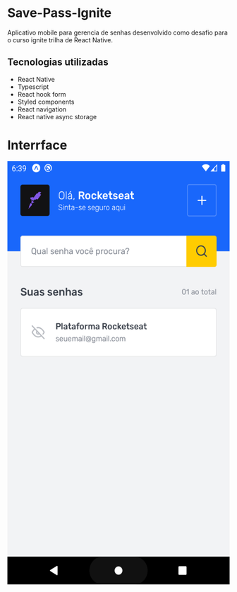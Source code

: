 # Save-Pass-Ignite
Aplicativo mobile para gerencia de senhas desenvolvido como desafio para o curso ignite trilha de React Native.

## Tecnologias utilizadas
- React Native
- Typescript
- React hook form
- Styled components
- React navigation
- React native async storage

# Interrface
<img src="https://raw.githubusercontent.com/GenaraSousa/Save-Pass-Ignite/main/assets/images/save-pass-1.png" style="height: 960px; width:540px;"/>
